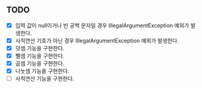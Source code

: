 ## TODO
- [x] 입력 값이 null이거나 빈 공백 문자일 경우 IllegalArgumentException 예외가 발생한다.
- [x] 사칙연산 기호가 아닌 경우 IllegalArgumentException 예외가 발생한다.
- [x] 덧셈 기능을 구현한다.
- [x] 뺄셈 기능을 구현한다.
- [x] 곱셈 기능을 구현한다.
- [x] 나눗셈 기능을 구현한다.
- [ ] 사칙연산 기능을 구현한다.